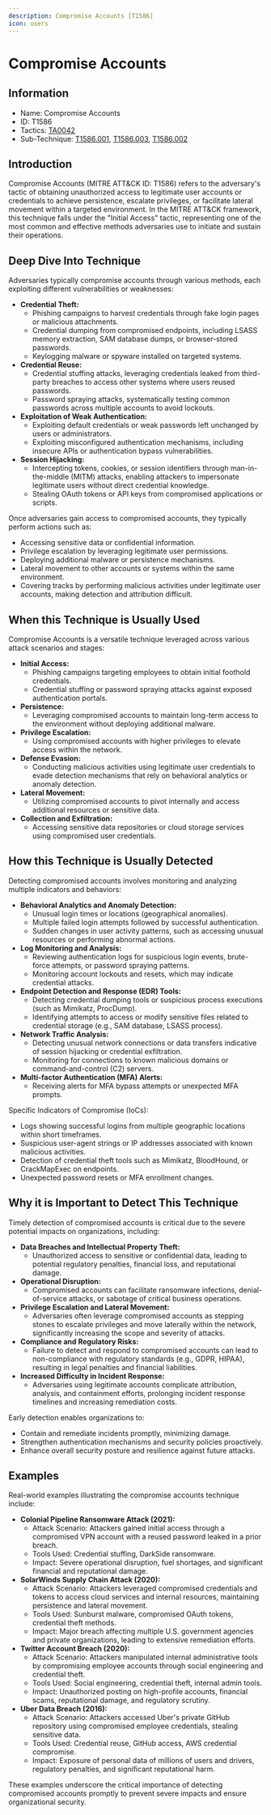```yaml
---
description: Compromise Accounts [T1586]
icon: users
---
```


# Compromise Accounts

## Information

* Name: Compromise Accounts
* ID: T1586
* Tactics: [TA0042](../)
* Sub-Technique: [T1586.001](t1586.001.md), [T1586.003](t1586.003.md), [T1586.002](t1586.002.md)

## Introduction

Compromise Accounts (MITRE ATT\&CK ID: T1586) refers to the adversary's tactic of obtaining unauthorized access to legitimate user accounts or credentials to achieve persistence, escalate privileges, or facilitate lateral movement within a targeted environment. In the MITRE ATT\&CK framework, this technique falls under the "Initial Access" tactic, representing one of the most common and effective methods adversaries use to initiate and sustain their operations.

## Deep Dive Into Technique

Adversaries typically compromise accounts through various methods, each exploiting different vulnerabilities or weaknesses:

* **Credential Theft:**
  * Phishing campaigns to harvest credentials through fake login pages or malicious attachments.
  * Credential dumping from compromised endpoints, including LSASS memory extraction, SAM database dumps, or browser-stored passwords.
  * Keylogging malware or spyware installed on targeted systems.
* **Credential Reuse:**
  * Credential stuffing attacks, leveraging credentials leaked from third-party breaches to access other systems where users reused passwords.
  * Password spraying attacks, systematically testing common passwords across multiple accounts to avoid lockouts.
* **Exploitation of Weak Authentication:**
  * Exploiting default credentials or weak passwords left unchanged by users or administrators.
  * Exploiting misconfigured authentication mechanisms, including insecure APIs or authentication bypass vulnerabilities.
* **Session Hijacking:**
  * Intercepting tokens, cookies, or session identifiers through man-in-the-middle (MITM) attacks, enabling attackers to impersonate legitimate users without direct credential knowledge.
  * Stealing OAuth tokens or API keys from compromised applications or scripts.

Once adversaries gain access to compromised accounts, they typically perform actions such as:

* Accessing sensitive data or confidential information.
* Privilege escalation by leveraging legitimate user permissions.
* Deploying additional malware or persistence mechanisms.
* Lateral movement to other accounts or systems within the same environment.
* Covering tracks by performing malicious activities under legitimate user accounts, making detection and attribution difficult.

## When this Technique is Usually Used

Compromise Accounts is a versatile technique leveraged across various attack scenarios and stages:

* **Initial Access:**
  * Phishing campaigns targeting employees to obtain initial foothold credentials.
  * Credential stuffing or password spraying attacks against exposed authentication portals.
* **Persistence:**
  * Leveraging compromised accounts to maintain long-term access to the environment without deploying additional malware.
* **Privilege Escalation:**
  * Using compromised accounts with higher privileges to elevate access within the network.
* **Defense Evasion:**
  * Conducting malicious activities using legitimate user credentials to evade detection mechanisms that rely on behavioral analytics or anomaly detection.
* **Lateral Movement:**
  * Utilizing compromised accounts to pivot internally and access additional resources or sensitive data.
* **Collection and Exfiltration:**
  * Accessing sensitive data repositories or cloud storage services using compromised user credentials.

## How this Technique is Usually Detected

Detecting compromised accounts involves monitoring and analyzing multiple indicators and behaviors:

* **Behavioral Analytics and Anomaly Detection:**
  * Unusual login times or locations (geographical anomalies).
  * Multiple failed login attempts followed by successful authentication.
  * Sudden changes in user activity patterns, such as accessing unusual resources or performing abnormal actions.
* **Log Monitoring and Analysis:**
  * Reviewing authentication logs for suspicious login events, brute-force attempts, or password spraying patterns.
  * Monitoring account lockouts and resets, which may indicate credential attacks.
* **Endpoint Detection and Response (EDR) Tools:**
  * Detecting credential dumping tools or suspicious process executions (such as Mimikatz, ProcDump).
  * Identifying attempts to access or modify sensitive files related to credential storage (e.g., SAM database, LSASS process).
* **Network Traffic Analysis:**
  * Detecting unusual network connections or data transfers indicative of session hijacking or credential exfiltration.
  * Monitoring for connections to known malicious domains or command-and-control (C2) servers.
* **Multi-factor Authentication (MFA) Alerts:**
  * Receiving alerts for MFA bypass attempts or unexpected MFA prompts.

Specific Indicators of Compromise (IoCs):

* Logs showing successful logins from multiple geographic locations within short timeframes.
* Suspicious user-agent strings or IP addresses associated with known malicious activities.
* Detection of credential theft tools such as Mimikatz, BloodHound, or CrackMapExec on endpoints.
* Unexpected password resets or MFA enrollment changes.

## Why it is Important to Detect This Technique

Timely detection of compromised accounts is critical due to the severe potential impacts on organizations, including:

* **Data Breaches and Intellectual Property Theft:**
  * Unauthorized access to sensitive or confidential data, leading to potential regulatory penalties, financial loss, and reputational damage.
* **Operational Disruption:**
  * Compromised accounts can facilitate ransomware infections, denial-of-service attacks, or sabotage of critical business operations.
* **Privilege Escalation and Lateral Movement:**
  * Adversaries often leverage compromised accounts as stepping stones to escalate privileges and move laterally within the network, significantly increasing the scope and severity of attacks.
* **Compliance and Regulatory Risks:**
  * Failure to detect and respond to compromised accounts can lead to non-compliance with regulatory standards (e.g., GDPR, HIPAA), resulting in legal penalties and financial liabilities.
* **Increased Difficulty in Incident Response:**
  * Adversaries using legitimate accounts complicate attribution, analysis, and containment efforts, prolonging incident response timelines and increasing remediation costs.

Early detection enables organizations to:

* Contain and remediate incidents promptly, minimizing damage.
* Strengthen authentication mechanisms and security policies proactively.
* Enhance overall security posture and resilience against future attacks.

## Examples

Real-world examples illustrating the compromise accounts technique include:

* **Colonial Pipeline Ransomware Attack (2021):**
  * Attack Scenario: Attackers gained initial access through a compromised VPN account with a reused password leaked in a prior breach.
  * Tools Used: Credential stuffing, DarkSide ransomware.
  * Impact: Severe operational disruption, fuel shortages, and significant financial and reputational damage.
* **SolarWinds Supply Chain Attack (2020):**
  * Attack Scenario: Attackers leveraged compromised credentials and tokens to access cloud services and internal resources, maintaining persistence and lateral movement.
  * Tools Used: Sunburst malware, compromised OAuth tokens, credential theft methods.
  * Impact: Major breach affecting multiple U.S. government agencies and private organizations, leading to extensive remediation efforts.
* **Twitter Account Breach (2020):**
  * Attack Scenario: Attackers manipulated internal administrative tools by compromising employee accounts through social engineering and credential theft.
  * Tools Used: Social engineering, credential theft, internal admin tools.
  * Impact: Unauthorized posting on high-profile accounts, financial scams, reputational damage, and regulatory scrutiny.
* **Uber Data Breach (2016):**
  * Attack Scenario: Attackers accessed Uber's private GitHub repository using compromised employee credentials, stealing sensitive data.
  * Tools Used: Credential reuse, GitHub access, AWS credential compromise.
  * Impact: Exposure of personal data of millions of users and drivers, regulatory penalties, and significant reputational harm.

These examples underscore the critical importance of detecting compromised accounts promptly to prevent severe impacts and ensure organizational security.
